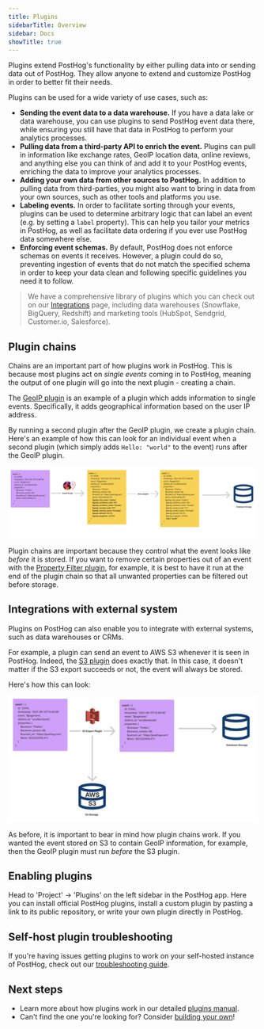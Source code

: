 ```yaml
---
title: Plugins
sidebarTitle: Overview
sidebar: Docs
showTitle: true
---
```


Plugins extend PostHog's functionality by either pulling data into or sending data out of PostHog. They allow anyone to extend and customize PostHog in order to better fit their needs. 

Plugins can be used for a wide variety of use cases, such as:

- **Sending the event data to a data warehouse.** If you have a data lake or data warehouse, you can use plugins to send PostHog event data there, while ensuring you still have that data in PostHog to perform your analytics processes.
- **Pulling data from a third-party API to enrich the event.** Plugins can pull in information like exchange rates, GeoIP location data, online reviews, and anything else you can think of and add it to your PostHog events, enriching the data to improve your analytics processes.
- **Adding your own data from other sources to PostHog.** In addition to pulling data from third-parties, you might also want to bring in data from your own sources, such as other tools and platforms you use.
- **Labeling events.** In order to facilitate sorting through your events, plugins can be used to determine arbitrary logic that can label an event (e.g. by setting a `label` property). This can help you tailor your metrics in PostHog, as well as facilitate data ordering if you ever use PostHog data somewhere else.
- **Enforcing event schemas.** By default, PostHog does not enforce schemas on events it receives. However, a plugin could do so, preventing ingestion of events that do not match the specified schema in order to keep your data clean and following specific guidelines you need it to follow.

> We have a comprehensive library of plugins which you can check out on our [Integrations](/integrations) page, including data warehouses (Snowflake, BigQuery, Redshift) and marketing tools (HubSpot, Sendgrid, Customer.io, Salesforce). 

## Plugin chains

Chains are an important part of how plugins work in PostHog. This is because most plugins act on _single events_ coming in to PostHog, meaning the output of one plugin will go into the next plugin - creating a chain. 

The [GeoIP plugin](/integrations/geoip) is an example of a plugin which adds information to single events. Specifically, it adds geographical information based on the user IP address.

By running a second plugin after the GeoIP plugin, we create a plugin chain. Here's an example of how this can look for an individual event when a second plugin (which simply adds ```Hello: "world"``` to the event) runs after the GeoIP plugin. 

![GeoIP Plugin Example](../../images/plugins/geoip-plugin-example.png)

Plugin chains are important because they control what the event looks like _before_ it is stored. If you want to remove certain properties out of an event with the [Property Filter plugin](/integrations/property-filter), for example, it is best to have it run at the end of the plugin chain so that all unwanted properties can be filtered out before storage.

## Integrations with external system

Plugins on PostHog can also enable you to integrate with external systems, such as data warehouses or CRMs. 

For example, a plugin can send an event to AWS S3 whenever it is seen in PostHog. Indeed, the [S3 plugin](/plugins/s3-export) does exactly that. In this case, it doesn't matter if the S3 export succeeds or not, the event will always be stored.

Here's how this can look:

![S3 Plugin Example](../../images/plugins/s3-plugin-example.png)

As before, it is important to bear in mind how plugin chains work. If you wanted the event stored on S3 to contain GeoIP information, for example, then the GeoIP plugin must run _before_ the S3 plugin. 

## Enabling plugins

Head to 'Project' -> 'Plugins' on the left sidebar in the PostHog app. Here you can install official PostHog plugins, install a custom plugin by pasting a link to its public repository, or write your own plugin directly in PostHog.

## Self-host plugin troubleshooting

If you're having issues getting plugins to work on your self-hosted instance of PostHog, check out our [troubleshooting guide](/docs/plugins/enabling).

## Next steps

- Learn more about how plugins work in our detailed [plugins manual](/docs/user-guides/plugins).
- Can't find the one you're looking for? Consider [building your own](/docs/plugins/build)!
